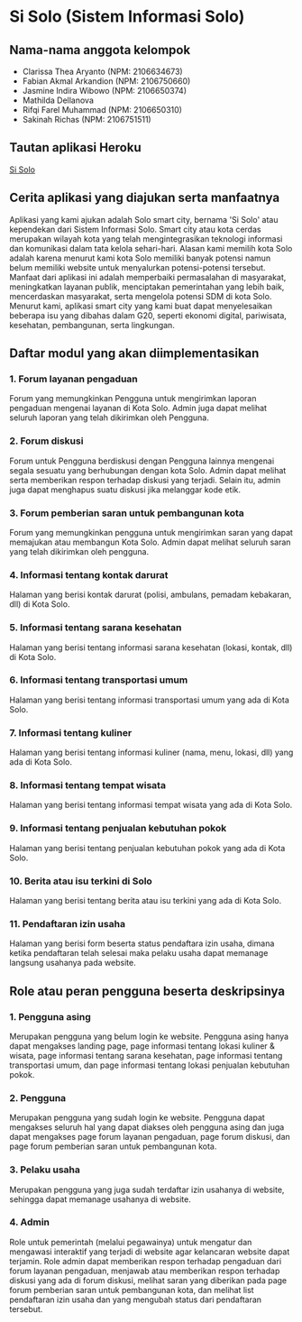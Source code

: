 # Si Solo (Sistem Informasi Solo)

## Nama-nama anggota kelompok
- Clarissa Thea Aryanto (NPM: 2106634673)
- Fabian Akmal Arkandion (NPM: 2106750660)
- Jasmine Indira Wibowo (NPM: 2106650374)
- Mathilda Dellanova
- Rifqi Farel Muhammad (NPM: 2106650310)
- Sakinah Richas (NPM: 2106751511)

## Tautan aplikasi Heroku
   [Si Solo](https://sisolo.herokuapp.com/)

## Cerita aplikasi yang diajukan serta manfaatnya
Aplikasi yang kami ajukan adalah Solo smart city, bernama 'Si Solo' atau kependekan dari Sistem Informasi Solo. Smart city atau kota cerdas merupakan wilayah kota yang telah mengintegrasikan teknologi informasi dan komunikasi dalam tata kelola sehari-hari. Alasan kami memilih kota Solo adalah karena menurut kami kota Solo memiliki banyak potensi namun belum memiliki website untuk menyalurkan potensi-potensi tersebut. Manfaat dari aplikasi ini adalah memperbaiki permasalahan di masyarakat, meningkatkan layanan publik, menciptakan pemerintahan yang lebih baik, mencerdaskan masyarakat, serta mengelola potensi SDM di kota Solo. Menurut kami, aplikasi smart city yang kami buat dapat menyelesaikan beberapa isu yang dibahas dalam G20, seperti ekonomi digital, pariwisata, kesehatan, pembangunan, serta lingkungan.

## Daftar modul yang akan diimplementasikan
### 1. Forum layanan pengaduan
Forum yang memungkinkan Pengguna untuk mengirimkan laporan pengaduan mengenai layanan di Kota Solo. Admin juga dapat melihat seluruh laporan yang telah dikirimkan oleh Pengguna.
### 2. Forum diskusi
Forum untuk Pengguna berdiskusi dengan Pengguna lainnya mengenai segala sesuatu yang berhubungan dengan kota Solo. Admin dapat melihat serta memberikan respon terhadap diskusi yang terjadi. Selain itu, admin juga dapat menghapus suatu diskusi jika melanggar kode etik.
### 3. Forum pemberian saran untuk pembangunan kota
Forum yang memungkinkan pengguna untuk mengirimkan saran yang dapat memajukan atau membangun Kota Solo. Admin dapat melihat seluruh saran yang telah dikirimkan oleh pengguna.
### 4. Informasi tentang kontak darurat
Halaman yang berisi kontak darurat (polisi, ambulans, pemadam kebakaran, dll) di Kota Solo.
### 5. Informasi tentang sarana kesehatan
Halaman yang berisi tentang informasi sarana kesehatan (lokasi, kontak, dll) di Kota Solo.
### 6. Informasi tentang transportasi umum
Halaman yang berisi tentang informasi transportasi umum yang ada di Kota Solo.
### 7. Informasi tentang kuliner
Halaman yang berisi tentang informasi kuliner (nama, menu, lokasi, dll) yang ada di Kota Solo.
### 8. Informasi tentang tempat wisata
Halaman yang berisi tentang informasi tempat wisata yang ada di Kota Solo.
### 9. Informasi tentang penjualan kebutuhan pokok
Halaman yang berisi tentang penjualan kebutuhan pokok yang ada di Kota Solo.
### 10. Berita atau isu terkini di Solo
Halaman yang berisi tentang berita atau isu terkini yang ada di Kota Solo.
### 11. Pendaftaran izin usaha
Halaman yang berisi form beserta status pendaftara izin usaha, dimana ketika pendaftaran telah selesai maka pelaku usaha dapat memanage langsung usahanya pada website.

## Role atau peran pengguna beserta deskripsinya
### 1. Pengguna asing
Merupakan pengguna yang belum login ke website. Pengguna asing hanya dapat mengakses landing page, page informasi tentang lokasi kuliner & wisata, page informasi tentang sarana kesehatan, page informasi tentang transportasi umum, dan page informasi tentang lokasi penjualan kebutuhan pokok.
### 2. Pengguna
Merupakan pengguna yang sudah login ke website. Pengguna dapat mengakses seluruh hal yang dapat diakses oleh pengguna asing dan juga dapat mengakses page forum layanan pengaduan, page forum diskusi, dan page forum pemberian saran untuk pembangunan kota.
### 3. Pelaku usaha
Merupakan pengguna yang juga sudah terdaftar izin usahanya di website, sehingga dapat memanage usahanya di website. 
### 4. Admin
Role untuk pemerintah (melalui pegawainya) untuk mengatur dan mengawasi interaktif yang terjadi di website agar kelancaran website dapat terjamin. Role admin dapat memberikan respon terhadap pengaduan dari forum layanan pengaduan, menjawab atau memberikan respon terhadap diskusi yang ada di forum diskusi, melihat saran yang diberikan pada page forum pemberian saran untuk pembangunan kota, dan melihat list pendaftaran izin usaha dan yang mengubah status dari pendaftaran tersebut.
